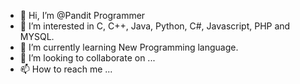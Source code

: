 - 👋 Hi, I’m @Pandit Programmer
- 👀 I’m interested in C, C++, Java, Python, C#, Javascript, PHP and MYSQL.
- 🌱 I’m currently learning New Programming language.
- 💞️ I’m looking to collaborate on ...
- 📫 How to reach me ...

<!---
panditprogrammer/panditprogrammer is a ✨ special ✨ repository because its `README.md` (this file) appears on your GitHub profile.
You can click the Preview link to take a look at your changes.
--->
